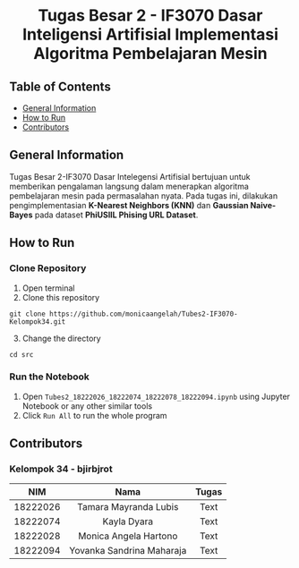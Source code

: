 <h1 align="center">Tugas Besar 2 - IF3070 Dasar Inteligensi Artifisial Implementasi Algoritma Pembelajaran Mesin </h1>

## Table of Contents
* [General Information](#general-information)
* [How to Run](#how-to-run)
* [Contributors](#contributors)

## General Information
Tugas Besar 2-IF3070 Dasar Intelegensi Artifisial bertujuan untuk memberikan pengalaman langsung dalam menerapkan algoritma pembelajaran mesin pada permasalahan nyata. Pada tugas ini, dilakukan pengimplementasian **K-Nearest Neighbors (KNN)** dan **Gaussian Naive-Bayes** pada dataset **PhiUSIIL Phising URL Dataset**. 

## How to Run
### Clone Repository
1. Open terminal
2. Clone this repository
```
git clone https://github.com/monicaangelah/Tubes2-IF3070-Kelompok34.git
```
3. Change the directory
```
cd src
```
### Run the Notebook
1. Open `Tubes2_18222026_18222074_18222078_18222094.ipynb` using Jupyter Notebook or any other similar tools
2. Click `Run All` to run the whole program

## Contributors
### Kelompok 34 - bjirbjrot
| NIM | Nama | Tugas |
|:-----------:|:------------:|:------------:|
| 18222026 | Tamara Mayranda Lubis | Text |
| 18222074 | Kayla Dyara | Text |
| 18222028 | Monica Angela Hartono | Text |
| 18222094 | Yovanka Sandrina Maharaja | Text |
